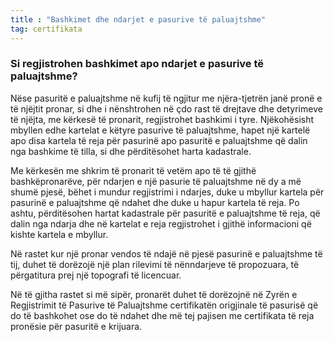```yaml
---
title : "Bashkimet dhe ndarjet e pasurive të paluajtshme"
tag: certifikata
---
```


### Si regjistrohen bashkimet apo ndarjet e pasurive të paluajtshme?

Nëse pasuritë e paluajtshme në kufij të ngjitur me njëra-tjetrën janë pronë e të njëjtit pronar, si dhe i nënshtrohen në çdo rast të drejtave dhe detyrimeve të njëjta, me kërkesë të pronarit, regjistrohet bashkimi i tyre. Njëkohësisht mbyllen edhe kartelat e këtyre pasurive të paluajtshme, hapet një kartelë apo disa kartela të reja për pasurinë apo pasuritë e paluajtshme që dalin nga bashkime të tilla, si dhe përditësohet harta kadastrale.

Me kërkesën me shkrim të pronarit të vetëm apo të të gjithë bashkëpronarëve, për ndarjen e një pasurie të paluajtshme në dy a më shumë pjesë, bëhet i mundur regjistrimi i ndarjes, duke u mbyllur kartela për pasurinë e paluajtshme që ndahet dhe duke u hapur kartela të reja. Po ashtu, përditësohen hartat kadastrale për pasuritë e paluajtshme të reja, që dalin nga ndarja dhe në kartelat e reja regjistrohet i gjithë informacioni që kishte kartela e mbyllur.

Në rastet kur një pronar vendos të ndajë në pjesë pasurinë e paluajtshme të tij, duhet të dorëzojë një plan rilevimi të nënndarjeve të propozuara, të përgatitura prej një topografi të licencuar.

Në të gjitha rastet si më sipër, pronarët duhet të dorëzojnë në Zyrën e Regjistrimit të Pasurive të Paluajtshme certifikatën origjinale të pasurisë që do të bashkohet ose do të ndahet dhe më tej pajisen me certifikata të reja pronësie për pasuritë e krijuara.
